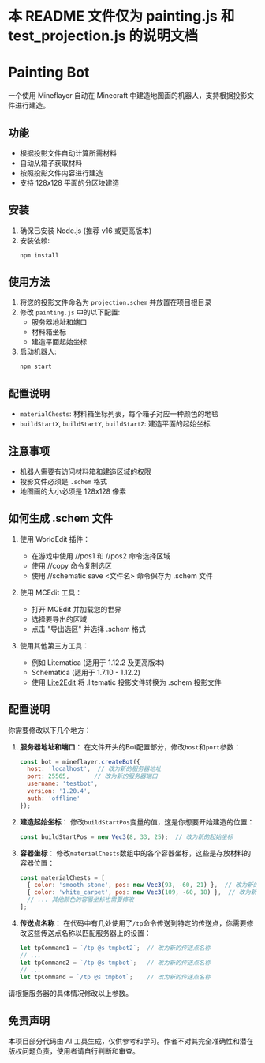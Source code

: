 # 本 README 文件仅为 painting.js 和 test_projection.js 的说明文档

# Painting Bot

一个使用 Mineflayer 自动在 Minecraft 中建造地图画的机器人，支持根据投影文件进行建造。

## 功能

- 根据投影文件自动计算所需材料
- 自动从箱子获取材料
- 按照投影文件内容进行建造
- 支持 128x128 平面的分区块建造

## 安装

1. 确保已安装 Node.js (推荐 v16 或更高版本)
2. 安装依赖:
   ```bash
   npm install
   ```

## 使用方法

1. 将您的投影文件命名为 `projection.schem` 并放置在项目根目录
2. 修改 `painting.js` 中的以下配置:
   - 服务器地址和端口
   - 材料箱坐标
   - 建造平面起始坐标
3. 启动机器人:
   ```bash
   npm start
   ```

## 配置说明

- `materialChests`: 材料箱坐标列表，每个箱子对应一种颜色的地毯
- `buildStartX`, `buildStartY`, `buildStartZ`: 建造平面的起始坐标

## 注意事项

- 机器人需要有访问材料箱和建造区域的权限
- 投影文件必须是 `.schem` 格式
- 地图画的大小必须是 128x128 像素

## 如何生成 .schem 文件

1. 使用 WorldEdit 插件：
   - 在游戏中使用 //pos1 和 //pos2 命令选择区域
   - 使用 //copy 命令复制选区
   - 使用 //schematic save <文件名> 命令保存为 .schem 文件

2. 使用 MCEdit 工具：
   - 打开 MCEdit 并加载您的世界
   - 选择要导出的区域
   - 点击 "导出选区" 并选择 .schem 格式

3. 使用其他第三方工具：
   - 例如 Litematica (适用于 1.12.2 及更高版本)
   - Schematica (适用于 1.7.10 - 1.12.2)
   - 使用 [Lite2Edit](https://github.com/GoldenDelicios/Lite2Edit/) 将 .litematic 投影文件转换为 .schem 投影文件

## 配置说明

你需要修改以下几个地方：

1. **服务器地址和端口**：
   在文件开头的Bot配置部分，修改`host`和`port`参数：
   ```javascript
   const bot = mineflayer.createBot({
     host: 'localhost',  // 改为新的服务器地址
     port: 25565,       // 改为新的服务器端口
     username: 'testbot',
     version: '1.20.4',
     auth: 'offline'
   });
   ```

2. **建造起始坐标**：
   修改`buildStartPos`变量的值，这是你想要开始建造的位置：
   ```javascript
   const buildStartPos = new Vec3(8, 33, 25);  // 改为新的起始坐标
   ```

3. **容器坐标**：
   修改`materialChests`数组中的各个容器坐标，这些是存放材料的容器位置：
   ```javascript
   const materialChests = [
     { color: 'smooth_stone', pos: new Vec3(93, -60, 21) },  // 改为新的坐标
     { color: 'white_carpet', pos: new Vec3(109, -60, 18) },  // 改为新的坐标
     // ... 其他颜色的容器坐标也需要修改
   ];
   ```

4. **传送点名称**：
   在代码中有几处使用了`/tp`命令传送到特定的传送点，你需要修改这些传送点名称以匹配服务器上的设置：
   ```javascript
   let tpCommand1 = `/tp @s tmpbot2`;  // 改为新的传送点名称
   // ...
   let tpCommand2 = `/tp @s tmpbot`;   // 改为新的传送点名称
   // ...
   let tpCommand = `/tp @s tmpbot`;    // 改为新的传送点名称
   ```

请根据服务器的具体情况修改以上参数。

## 免责声明

本项目部分代码由 AI 工具生成，仅供参考和学习。作者不对其完全准确性和潜在版权问题负责，使用者请自行判断和审查。
